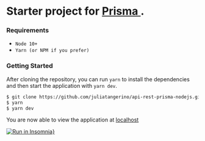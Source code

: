 # Starter project for [Prisma ](https://www.prisma.io/).

### Requirements

- `Node 10+` 
- `Yarn (or NPM if you prefer)`

### Getting Started

After cloning the repository, you can run `yarn` to install the dependencies and then start the application with `yarn dev`.

```bash
$ git clone https://github.com/juliatangerino/api-rest-prisma-nodejs.git
$ yarn
$ yarn dev
```

You are now able to view the application at [localhost ](http://localhost:3000) 

[![Run in Insomnia}](https://insomnia.rest/images/run.svg)](https://insomnia.rest/run/?label=Test%20API&uri=https%3A%2F%2Fraw.githubusercontent.com%2Fjuliatangerino%2Fapi-rest-prisma-nodejs%2Fmain%2Finsomnia.json)